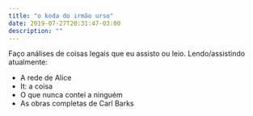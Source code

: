 ```yaml
---
title: "o koda do irmão urso"
date: 2019-07-27T20:31:47-03:00
description: ""
---
```


Faço análises de coisas legais que eu assisto ou leio.
Lendo/assistindo atualmente: 

- A rede de Alice 
- It: a coisa
- O que nunca contei a ninguém
- As obras completas de Carl Barks

    

